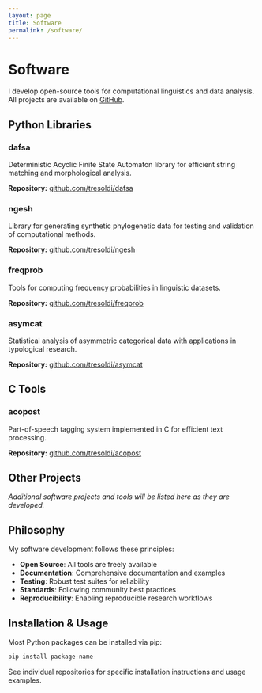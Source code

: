 ```yaml
---
layout: page
title: Software
permalink: /software/
---
```


# Software

I develop open-source tools for computational linguistics and data analysis. All projects are available on [GitHub](https://github.com/tresoldi).

## Python Libraries

### dafsa
Deterministic Acyclic Finite State Automaton library for efficient string matching and morphological analysis.

**Repository:** [github.com/tresoldi/dafsa](https://github.com/tresoldi/dafsa)

### ngesh
Library for generating synthetic phylogenetic data for testing and validation of computational methods.

**Repository:** [github.com/tresoldi/ngesh](https://github.com/tresoldi/ngesh)

### freqprob
Tools for computing frequency probabilities in linguistic datasets.

**Repository:** [github.com/tresoldi/freqprob](https://github.com/tresoldi/freqprob)

### asymcat
Statistical analysis of asymmetric categorical data with applications in typological research.

**Repository:** [github.com/tresoldi/asymcat](https://github.com/tresoldi/asymcat)

## C Tools

### acopost
Part-of-speech tagging system implemented in C for efficient text processing.

**Repository:** [github.com/tresoldi/acopost](https://github.com/tresoldi/acopost)

## Other Projects

*Additional software projects and tools will be listed here as they are developed.*

## Philosophy

My software development follows these principles:

- **Open Source**: All tools are freely available
- **Documentation**: Comprehensive documentation and examples
- **Testing**: Robust test suites for reliability
- **Standards**: Following community best practices
- **Reproducibility**: Enabling reproducible research workflows

## Installation & Usage

Most Python packages can be installed via pip:

```bash
pip install package-name
```

See individual repositories for specific installation instructions and usage examples.